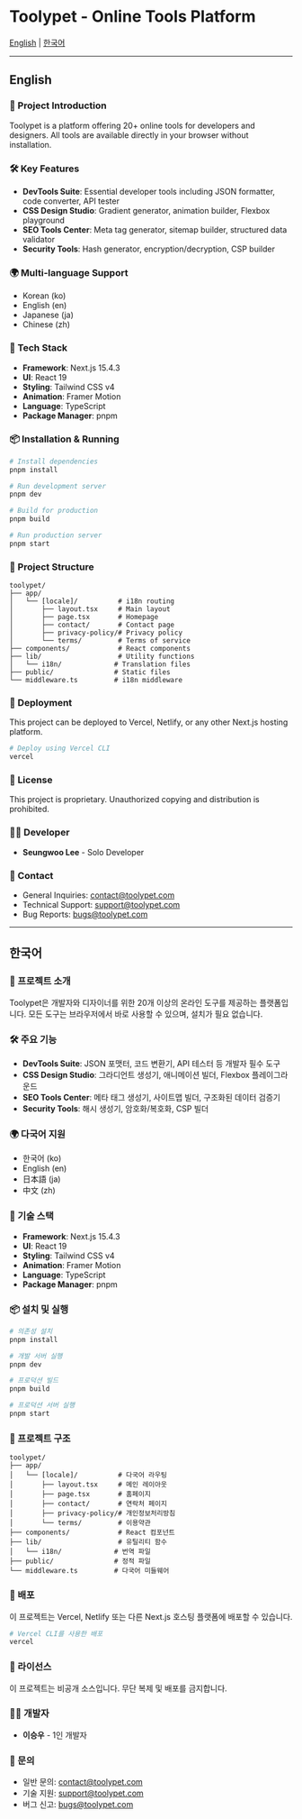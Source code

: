 # Toolypet - Online Tools Platform

[English](#english) | [한국어](#한국어)

---

## English

### 🚀 Project Introduction

Toolypet is a platform offering 20+ online tools for developers and designers. All tools are available directly in your browser without installation.

### 🛠 Key Features

- **DevTools Suite**: Essential developer tools including JSON formatter, code converter, API tester
- **CSS Design Studio**: Gradient generator, animation builder, Flexbox playground
- **SEO Tools Center**: Meta tag generator, sitemap builder, structured data validator
- **Security Tools**: Hash generator, encryption/decryption, CSP builder

### 🌍 Multi-language Support

- Korean (ko)
- English (en)
- Japanese (ja)
- Chinese (zh)

### 🔧 Tech Stack

- **Framework**: Next.js 15.4.3
- **UI**: React 19
- **Styling**: Tailwind CSS v4
- **Animation**: Framer Motion
- **Language**: TypeScript
- **Package Manager**: pnpm

### 📦 Installation & Running

```bash
# Install dependencies
pnpm install

# Run development server
pnpm dev

# Build for production
pnpm build

# Run production server
pnpm start
```

### 📁 Project Structure

```
toolypet/
├── app/
│   └── [locale]/          # i18n routing
│       ├── layout.tsx     # Main layout
│       ├── page.tsx       # Homepage
│       ├── contact/       # Contact page
│       ├── privacy-policy/# Privacy policy
│       └── terms/         # Terms of service
├── components/            # React components
├── lib/                   # Utility functions
│   └── i18n/             # Translation files
├── public/               # Static files
└── middleware.ts         # i18n middleware
```

### 🚀 Deployment

This project can be deployed to Vercel, Netlify, or any other Next.js hosting platform.

```bash
# Deploy using Vercel CLI
vercel
```

### 📝 License

This project is proprietary. Unauthorized copying and distribution is prohibited.

### 👨‍💻 Developer

- **Seungwoo Lee** - Solo Developer

### 📧 Contact

- General Inquiries: contact@toolypet.com
- Technical Support: support@toolypet.com
- Bug Reports: bugs@toolypet.com

---

## 한국어

### 🚀 프로젝트 소개

Toolypet은 개발자와 디자이너를 위한 20개 이상의 온라인 도구를 제공하는 플랫폼입니다. 모든 도구는 브라우저에서 바로 사용할 수 있으며, 설치가 필요 없습니다.

### 🛠 주요 기능

- **DevTools Suite**: JSON 포맷터, 코드 변환기, API 테스터 등 개발자 필수 도구
- **CSS Design Studio**: 그라디언트 생성기, 애니메이션 빌더, Flexbox 플레이그라운드
- **SEO Tools Center**: 메타 태그 생성기, 사이트맵 빌더, 구조화된 데이터 검증기
- **Security Tools**: 해시 생성기, 암호화/복호화, CSP 빌더

### 🌍 다국어 지원

- 한국어 (ko)
- English (en)
- 日本語 (ja)
- 中文 (zh)

### 🔧 기술 스택

- **Framework**: Next.js 15.4.3
- **UI**: React 19
- **Styling**: Tailwind CSS v4
- **Animation**: Framer Motion
- **Language**: TypeScript
- **Package Manager**: pnpm

### 📦 설치 및 실행

```bash
# 의존성 설치
pnpm install

# 개발 서버 실행
pnpm dev

# 프로덕션 빌드
pnpm build

# 프로덕션 서버 실행
pnpm start
```

### 📁 프로젝트 구조

```
toolypet/
├── app/
│   └── [locale]/          # 다국어 라우팅
│       ├── layout.tsx     # 메인 레이아웃
│       ├── page.tsx       # 홈페이지
│       ├── contact/       # 연락처 페이지
│       ├── privacy-policy/# 개인정보처리방침
│       └── terms/         # 이용약관
├── components/            # React 컴포넌트
├── lib/                   # 유틸리티 함수
│   └── i18n/             # 번역 파일
├── public/               # 정적 파일
└── middleware.ts         # 다국어 미들웨어
```

### 🚀 배포

이 프로젝트는 Vercel, Netlify 또는 다른 Next.js 호스팅 플랫폼에 배포할 수 있습니다.

```bash
# Vercel CLI를 사용한 배포
vercel
```

### 📝 라이선스

이 프로젝트는 비공개 소스입니다. 무단 복제 및 배포를 금지합니다.

### 👨‍💻 개발자

- **이승우** - 1인 개발자

### 📧 문의

- 일반 문의: contact@toolypet.com
- 기술 지원: support@toolypet.com
- 버그 신고: bugs@toolypet.com